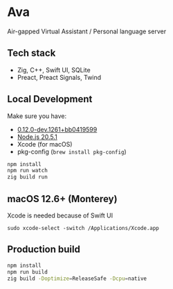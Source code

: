 # Ava

Air-gapped Virtual Assistant / Personal language server

## Tech stack

- Zig, C++, Swift UI, SQLite
- Preact, Preact Signals, Twind

## Local Development

Make sure you have:

- [0.12.0-dev.1261+bb0419599](https://ziglang.org/download/)
- [Node.js 20.5.1](https://nodejs.org/)
- Xcode (for macOS)
- pkg-config (`brew install pkg-config`)

```bash
npm install
npm run watch
zig build run
```

## macOS 12.6+ (Monterey)

Xcode is needed because of Swift UI

```
sudo xcode-select -switch /Applications/Xcode.app
```

## Production build

```bash
npm install
npm run build
zig build -Doptimize=ReleaseSafe -Dcpu=native
```
